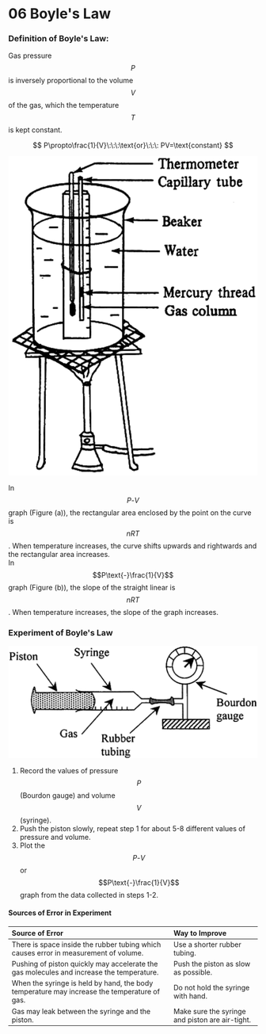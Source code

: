 # 06 Boyle's Law

### Definition of Boyle's Law:

Gas pressure $$P$$ is inversely proportional to the volume $$V$$ of the gas, which the temperature $$T$$ is kept constant.

$$
P\propto\frac{1}{V}\:\:\:\text{or}\:\:\: PV=\text{constant}
$$

![](../../../.gitbook/assets/image%20%2814%29.png)

In $$P\text{-}V$$ graph \(Figure \(a\)\), the rectangular area enclosed by the point on the curve is $$nRT$$. When temperature increases, the curve shifts upwards and rightwards and the rectangular area increases.  
In $$P\text{-}\frac{1}{V}$$ graph \(Figure \(b\)\), the slope of the straight linear is $$nRT$$. When temperature increases, the slope of the graph increases.

### Experiment of Boyle's Law

![](../../../.gitbook/assets/image%20%285%29.png)

1. Record the values of pressure $$P$$ \(Bourdon gauge\) and volume $$V$$ \(syringe\).
2. Push the piston slowly, repeat step 1 for about 5-8 different values of pressure and volume.
3. Plot the $$P\text{-}V$$ or $$P\text{-}\frac{1}{V}$$ graph from the data collected in steps 1-2.

#### Sources of Error in Experiment

| Source of Error | Way to Improve |
| :--- | :--- |
| There is space inside the rubber tubing which causes error in measurement of volume. | Use a shorter rubber tubing. |
| Pushing of piston quickly may accelerate the gas molecules and increase the temperature. | Push the piston as slow as possible. |
| When the syringe is held by hand, the body temperature may increase the temperature of gas. | Do not hold the syringe with hand. |
| Gas may leak between the syringe and the piston. | Make sure the syringe and piston are air-tight. |

